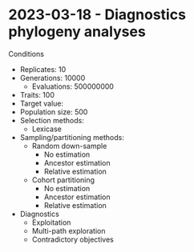 # 2023-03-18 - Diagnostics phylogeny analyses

Conditions

- Replicates: 10
- Generations: 10000
  - Evaluations: 500000000
- Traits: 100
- Target value:
- Population size: 500
- Selection methods:
  - Lexicase
- Sampling/partitioning methods:
  - Random down-sample
    - No estimation
    - Ancestor estimation
    - Relative estimation
  - Cohort partitioning
    - No estimation
    - Ancestor estimation
    - Relative estimation
- Diagnostics
  - Exploitation
  - Multi-path exploration
  - Contradictory objectives